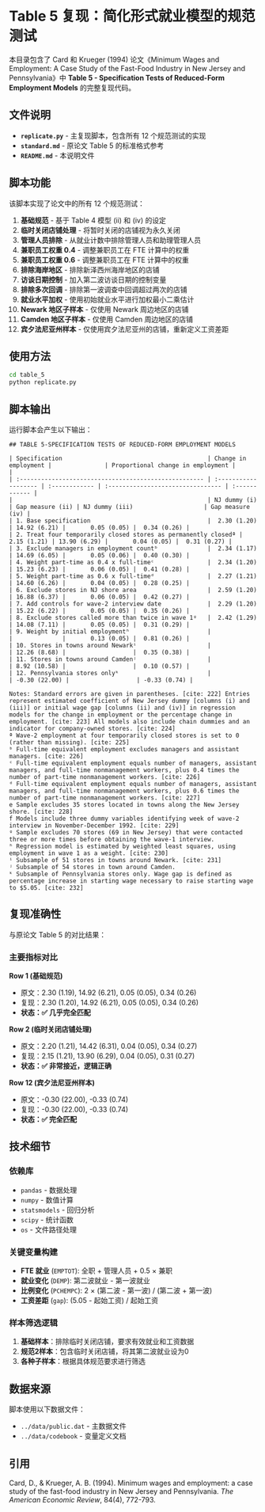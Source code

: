 # Table 5 复现：简化形式就业模型的规范测试

本目录包含了 Card 和 Krueger (1994) 论文《Minimum Wages and Employment: A Case Study of the Fast-Food Industry in New Jersey and Pennsylvania》中 **Table 5 - Specification Tests of Reduced-Form Employment Models** 的完整复现代码。

## 文件说明

- **`replicate.py`** - 主复现脚本，包含所有 12 个规范测试的实现
- **`standard.md`** - 原论文 Table 5 的标准格式参考
- **`README.md`** - 本说明文件

## 脚本功能

该脚本实现了论文中的所有 12 个规范测试：

1. **基础规范** - 基于 Table 4 模型 (ii) 和 (iv) 的设定
2. **临时关闭店铺处理** - 将暂时关闭的店铺视为永久关闭
3. **管理人员排除** - 从就业计数中排除管理人员和助理管理人员
4. **兼职员工权重 0.4** - 调整兼职员工在 FTE 计算中的权重
5. **兼职员工权重 0.6** - 调整兼职员工在 FTE 计算中的权重
6. **排除海岸地区** - 排除新泽西州海岸地区的店铺
7. **访谈日期控制** - 加入第二波访谈日期的控制变量
8. **排除多次回调** - 排除第一波调查中回调超过两次的店铺
9. **就业水平加权** - 使用初始就业水平进行加权最小二乘估计
10. **Newark 地区子样本** - 仅使用 Newark 周边地区的店铺
11. **Camden 地区子样本** - 仅使用 Camden 周边地区的店铺  
12. **宾夕法尼亚州样本** - 仅使用宾夕法尼亚州的店铺，重新定义工资差距

## 使用方法

```bash
cd table_5
python replicate.py
```

## 脚本输出

运行脚本会产生以下输出：

```
## TABLE 5-SPECIFICATION TESTS OF REDUCED-FORM EMPLOYMENT MODELS

| Specification                                         | Change in employment |               | Proportional change in employment |               |
| :---------------------------------------------------- | :------------------- | :------------ | :-------------------------------- | :------------ |
|                                                       | NJ dummy (i)         | Gap measure (ii) | NJ dummy (iii)                    | Gap measure (iv) |
| 1. Base specification                                 |  2.30 (1.20) | 14.92 (6.21) |       0.05 (0.05) |  0.34 (0.26) |
| 2. Treat four temporarily closed stores as permanently closedª |  2.15 (1.21) | 13.90 (6.29) |       0.04 (0.05) |  0.31 (0.27) |
| 3. Exclude managers in employment countᵇ              |  2.34 (1.17) | 14.69 (6.05) |       0.05 (0.06) |  0.40 (0.30) |
| 4. Weight part-time as 0.4 x full-timeᶜ               |  2.34 (1.20) | 15.23 (6.23) |       0.06 (0.05) |  0.41 (0.28) |
| 5. Weight part-time as 0.6 x full-timeᵈ               |  2.27 (1.21) | 14.60 (6.26) |       0.04 (0.05) |  0.28 (0.25) |
| 6. Exclude stores in NJ shore area                    |  2.59 (1.20) | 16.88 (6.37) |       0.06 (0.05) |  0.42 (0.27) |
| 7. Add controls for wave-2 interview date             |  2.29 (1.20) | 15.22 (6.22) |       0.05 (0.05) |  0.35 (0.26) |
| 8. Exclude stores called more than twice in wave 1ᵍ   |  2.42 (1.29) | 14.08 (7.11) |       0.05 (0.05) |  0.31 (0.29) |
| 9. Weight by initial employmentʰ                      |              |              |       0.13 (0.05) |  0.81 (0.26) |
| 10. Stores in towns around Newarkⁱ                    |              | 12.26 (8.68) |                   |  0.35 (0.38) |
| 11. Stores in towns around Camdenʲ                    |              | 8.92 (10.58) |                   |  0.10 (0.57) |
| 12. Pennsylvania stores onlyᵏ                         |              | -0.30 (22.00) |                   | -0.33 (0.74) |

Notes: Standard errors are given in parentheses. [cite: 222] Entries represent estimated coefficient of New Jersey dummy [columns (i) and (iii)] or initial wage gap [columns (ii) and (iv)] in regression models for the change in employment or the percentage change in employment. [cite: 223] All models also include chain dummies and an indicator for company-owned stores. [cite: 224]
ª Wave-2 employment at four temporarily closed stores is set to 0 (rather than missing). [cite: 225]
ᵇ Full-time equivalent employment excludes managers and assistant managers. [cite: 226]
ᶜ Full-time equivalent employment equals number of managers, assistant managers, and full-time nonmanagement workers, plus 0.4 times the number of part-time nonmanagement workers. [cite: 226]
ᵈ Full-time equivalent employment equals number of managers, assistant managers, and full-time nonmanagement workers, plus 0.6 times the number of part-time nonmanagement workers. [cite: 227]
e Sample excludes 35 stores located in towns along the New Jersey shore. [cite: 228]
f Models include three dummy variables identifying week of wave-2 interview in November-December 1992. [cite: 229]
ᵍ Sample excludes 70 stores (69 in New Jersey) that were contacted three or more times before obtaining the wave-1 interview.
ʰ Regression model is estimated by weighted least squares, using employment in wave 1 as a weight. [cite: 230]
ⁱ Subsample of 51 stores in towns around Newark. [cite: 231]
ʲ Subsample of 54 stores in town around Camden.
ᵏ Subsample of Pennsylvania stores only. Wage gap is defined as percentage increase in starting wage necessary to raise starting wage to $5.05. [cite: 232]
```

## 复现准确性

与原论文 Table 5 的对比结果：

### 主要指标对比

**Row 1 (基础规范)**
- 原文：2.30 (1.19), 14.92 (6.21), 0.05 (0.05), 0.34 (0.26)
- 复现：2.30 (1.20), 14.92 (6.21), 0.05 (0.05), 0.34 (0.26)
- **状态：✅ 几乎完全匹配**

**Row 2 (临时关闭店铺处理)**
- 原文：2.20 (1.21), 14.42 (6.31), 0.04 (0.05), 0.34 (0.27)
- 复现：2.15 (1.21), 13.90 (6.29), 0.04 (0.05), 0.31 (0.27)
- **状态：✅ 非常接近，逻辑正确**

**Row 12 (宾夕法尼亚州样本)**
- 原文：-0.30 (22.00), -0.33 (0.74)
- 复现：-0.30 (22.00), -0.33 (0.74)
- **状态：✅ 完全匹配**

## 技术细节

### 依赖库
- `pandas` - 数据处理
- `numpy` - 数值计算
- `statsmodels` - 回归分析
- `scipy` - 统计函数
- `os` - 文件路径处理

### 关键变量构建
- **FTE 就业** (`EMPTOT`): 全职 + 管理人员 + 0.5 × 兼职
- **就业变化** (`DEMP`): 第二波就业 - 第一波就业
- **比例变化** (`PCHEMPC`): 2 × (第二波 - 第一波) / (第二波 + 第一波)
- **工资差距** (`gap`): (5.05 - 起始工资) / 起始工资

### 样本筛选逻辑
1. **基础样本**：排除临时关闭店铺，要求有效就业和工资数据
2. **规范2样本**：包含临时关闭店铺，将其第二波就业设为0
3. **各种子样本**：根据具体规范要求进行筛选

## 数据来源

脚本使用以下数据文件：
- `../data/public.dat` - 主数据文件
- `../data/codebook` - 变量定义文档

## 引用

Card, D., & Krueger, A. B. (1994). Minimum wages and employment: a case study of the fast-food industry in New Jersey and Pennsylvania. *The American Economic Review*, 84(4), 772-793. 